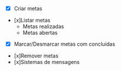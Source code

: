 - [x] Criar metas
- [x]Listar metas
    - Metas realizadas
    - Metas abertas
-[x] Marcar/Desmarcar metas com concluidas
- [x]Remover metas
- [x]Sistemas de mensagens
